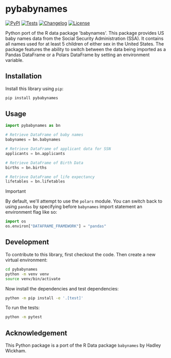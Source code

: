 # pybabynames

[![PyPI](https://img.shields.io/pypi/v/pybabynames.svg)](https://pypi.org/project/pybabynames/)
[![Tests](https://github.com/coatless-py-pkg/pybabynames/actions/workflows/test.yml/badge.svg)](https://github.com/coatless-py-pkg/pybabynames/actions/workflows/test.yml)
[![Changelog](https://img.shields.io/github/v/release/coatless-py-pkg/pybabynames?include_prereleases&label=changelog)](https://github.com/coatless-py-pkg/pybabynames/releases)
[![License](https://img.shields.io/badge/license-MIT-blue.svg)](https://github.com/coatless-py-pkg/pybabynames/blob/main/LICENSE)

Python port of the R data package 'babynames'. This package provides US baby names data from the Social Security Administration (SSA). It contains all names used for at least 5 children of either sex in the United States. The package features the ability to switch between the data being imported as a Pandas DataFrame or a Polars DataFrame by setting an environment variable.

## Installation

Install this library using `pip`:

```bash
pip install pybabynames
```

## Usage


```python
import pybabynames as bn

# Retrieve DataFrame of baby names
babynames = bn.babynames

# Retrieve DataFrame of applicant data for SSN
applicants = bn.applicants

# Retrieve DataFrame of Birth Data
births = bn.births

# Retrieve DataFrame of life expectancy
lifetables = bn.lifetables
```

> [!IMPORTANT]
>
> By default, we'll attempt to use the `polars` module. You can switch back to using `pandas` by
> specifying before `babynames` import statement an environment flag like so:
>
> ```python
> import os
> os.environ["DATAFRAME_FRAMEWORK"] = "pandas"
> ```

## Development

To contribute to this library, first checkout the code. Then create a new virtual environment:

```bash
cd pybabynames
python -m venv venv
source venv/bin/activate
```

Now install the dependencies and test dependencies:

```bash
python -m pip install -e '.[test]'
```

To run the tests:

```bash
python -m pytest
```

## Acknowledgement

This Python package is a port of the R Data package `babynames` by Hadley Wickham.
